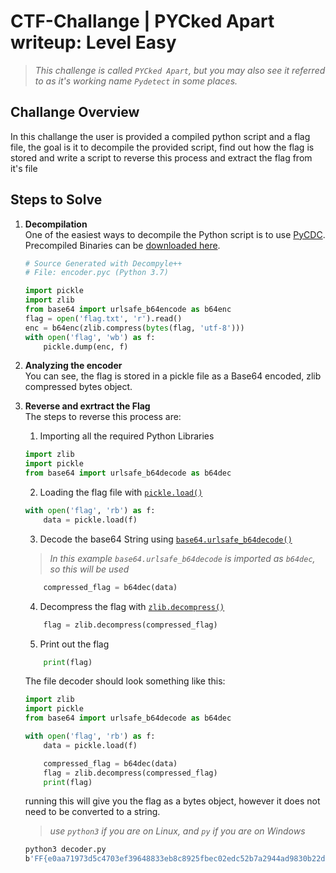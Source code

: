 # CTF-Challange | PYCked Apart writeup: Level Easy
> _This challenge is called `PYCked Apart`, but you may also see it referred to as it's working name `Pydetect` in some places._

## Challange Overview
In this challange the user is provided a compiled python script and a flag file, the goal is it to decompile the provided script, find out how the flag is stored and write a script to reverse this process and extract the flag from it's file

## Steps to Solve

1. **Decompilation**\
  One of the easiest ways to decompile the Python script is to use [PyCDC](https://github.com/zrax/pycdc). Precompiled Binaries can be [downloaded here](https://github.com/extremecoders-re/decompyle-builds/releases).

    ```py
    # Source Generated with Decompyle++
    # File: encoder.pyc (Python 3.7)

    import pickle
    import zlib
    from base64 import urlsafe_b64encode as b64enc
    flag = open('flag.txt', 'r').read()
    enc = b64enc(zlib.compress(bytes(flag, 'utf-8')))
    with open('flag', 'wb') as f:
        pickle.dump(enc, f)
    ```

2. **Analyzing the encoder**\
  You can see, the flag is stored in a pickle file as a Base64 encoded, zlib compressed bytes object.

3. **Reverse and exrtract the Flag**\
  The steps to reverse this process are:
    1. Importing all the required Python Libraries
    ```py
    import zlib
    import pickle
    from base64 import urlsafe_b64decode as b64dec
    ```

    2. Loading the flag file with [`pickle.load()`](https://docs.python.org/3.11/library/pickle.html#pickle.load)
    ```py
    with open('flag', 'rb') as f:
        data = pickle.load(f)
    ```

    3. Decode the base64 String using [`base64.urlsafe_b64decode()`](https://docs.python.org/3.11/library/base64.html#base64.urlsafe_b64decode) 
    >_In this example `base64.urlsafe_b64decode` is imported as `b64dec`, so this will be used_
    ```py
        compressed_flag = b64dec(data)
    ```

    4. Decompress the flag with [`zlib.decompress()`](https://docs.python.org/3.11/library/zlib.html#zlib.decompress)
    ```py
        flag = zlib.decompress(compressed_flag)
    ```

    5. Print out the flag
    ```py
        print(flag)
    ```
  
    The file decoder should look something like this:
    ```py
    import zlib
    import pickle
    from base64 import urlsafe_b64decode as b64dec

    with open('flag', 'rb') as f:
        data = pickle.load(f)
    
        compressed_flag = b64dec(data)
        flag = zlib.decompress(compressed_flag)
        print(flag)
    ```

    running this will give you the flag as a bytes object, however it does not need to be converted to a string.
    >_use `python3` if you are on Linux, and `py` if you are on Windows_
    ```sh
    python3 decoder.py 
    b'FF{e0aa71973d5c4703ef39648833eb8c8925fbec02edc52b7a2944ad9830b22dac}'
    ```
